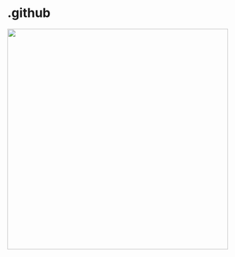 # .github

<img src="https://media.tenor.com/uI-TiNZoKnAAAAAi/pepe-laugh-pepe.gif" align="center" width=500 >

